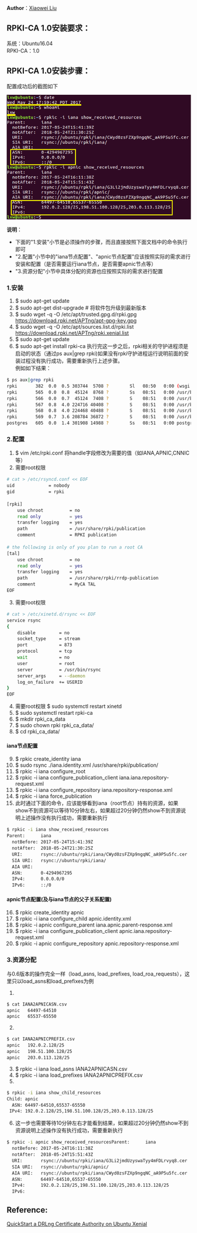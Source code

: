 **Author**：[Xiaowei Liu](mailto:liuxiaowei@iscas.ac.cn)

## RPKI-CA 1.0安装要求：
系统：Ubuntu16.04  
RPKI-CA：1.0

## RPKI-CA 1.0安装步骤：
配置成功后的截图如下

![](./success_result.png)  

**说明**：
+ 下面的"1.安装"小节是必须操作的步骤，而且直接按照下面文档中的命令执行即可
+ "2.配置"小节中的"iana节点配置"、"apnic节点配置"应该按照实际的需求进行安装和配置（是否需要运行iana节点，是否需要apnic节点等）
+ "3.资源分配"小节中具体分配的资源也应按照实际的需求进行配置

### 1.安装
1. $ sudo apt-get update
2. $ sudo apt-get dist-upgrade	# 将软件包升级到最新版本
3. $ sudo wget -q -O /etc/apt/trusted.gpg.d/rpki.gpg https://download.rpki.net/APTng/apt-gpg-key.gpg
4. $ sudo wget -q -O /etc/apt/sources.list.d/rpki.list https://download.rpki.net/APTng/rpki.xenial.list
5. $ sudo apt-get update
6. $ sudo apt-get install rpki-ca
执行完这一步之后，rpki相关的守护进程须是启动的状态（通过ps aux|grep rpki)如果没有rpki守护进程运行说明前面的安装过程没有执行成功，需要重新执行上述步骤。  
例如如下结果：
```bash
$ ps aux|grep rpki
rpki       382  0.0  0.5 303744  5708 ?        Sl   08:50   0:00 (wsgi:rpkigui)    -k start
rpki       565  0.0  0.8  45124  8768 ?        Ss   08:51   0:00 /usr/bin/python /usr/lib/rpki/rpki-nanny
rpki       566  0.0  0.7  45124  7408 ?        S    08:51   0:00 /usr/bin/python /usr/lib/rpki/rpki-nanny
rpki       567  0.8  4.0 224716 40408 ?        S    08:51   0:00 /usr/bin/python /usr/lib/rpki/irdbd --foreground
rpki       568  0.8  4.0 224468 40488 ?        S    08:51   0:00 /usr/bin/python /usr/lib/rpki/rpkid --foreground
rpki       569  0.7  3.6 208784 36872 ?        S    08:51   0:00 /usr/bin/python /usr/lib/rpki/pubd --foreground
postgres   605  0.0  1.4 301908 14988 ?        Ss   08:51   0:00 postgres: rpki rpki [local] idle
```

### 2.配置
1. $ vim /etc/rpki.conf
将handle字段修改为需要的值（如IANA,APNIC,CNNIC等）
2. 需要root权限 
```bash
# cat > /etc/rsyncd.conf << EOF
uid             = nobody
gid             = rpki

[rpki]
    use chroot          = no
    read only           = yes
    transfer logging    = yes
    path                = /usr/share/rpki/publication
    comment             = RPKI publication

# the following is only of you plan to run a root CA
[tal]
    use chroot          = no
    read only           = yes
    transfer logging    = yes
    path                = /usr/share/rpki/rrdp-publication
    comment             = MyCA TAL
EOF
```
3. 需要root权限
```bash
# cat > /etc/xinetd.d/rsync << EOF
service rsync
{
    disable         = no
    socket_type     = stream
    port            = 873
    protocol        = tcp
    wait            = no
    user            = root
    server          = /usr/bin/rsync
    server_args     = --daemon
    log_on_failure  += USERID
}
EOF
```
4. 需要root权限 $ sudo systemctl restart xinetd
5. $ sudo systemctl restart rpki-ca
6. $ mkdir rpki_ca_data
7. $ sudo chown rpki rpki_ca_data/
8. $ cd rpki_ca_data/
#### iana节点配置
9. $ rpkic create_identity iana
10. $ sudo rsync ./iana.identity.xml /usr/share/rpki/publication/                     
11. $ rpkic -i iana configure_root
12. $ rpkic -i iana configure_publication_client iana.iana.repository-request.xml
13. $ rpkic -i iana configure_repository iana.repository-response.xml
14. $ rpkic -i iana force_publication
15. 此时通过下面的命令，应该能够看到iana（root节点）持有的资源，如果show不到资源可以等待10分钟左右，如果超过20分钟仍然show不到资源说明上述操作没有执行成功，需要重新执行
```bash
$ rpkic -i iana show_received_resources
Parent:      iana
  notBefore: 2017-05-24T15:41:39Z
  notAfter:  2018-05-24T21:30:25Z
  URI:       rsync://ubuntu/rpki/iana/CWyd0zsFZXp9ngqNC_aA9P5u5fc.cer
  SIA URI:   rsync://ubuntu/rpki/iana/
  AIA URI:   
  ASN:       0-4294967295
  IPv4:      0.0.0.0/0
  IPv6:      ::/0
```
#### apnic节点配置(及与iana节点的父子关系配置)
16. $ rpkic create_identity apnic
17. $ rpkic -i iana configure_child apnic.identity.xml
18. $ rpkic -i apnic configure_parent iana.apnic.parent-response.xml
19. $ rpkic -i iana configure_publication_client apnic.iana.repository-request.xml
20. $ rpkic -i apnic configure_repository apnic.repository-response.xml


### 3.资源分配
与0.6版本的操作完全一样（load_asns, load_prefixes, load_roa_requests），这里只以load_asns和load_prefixes为例

1. 
```bash
$ cat IANA2APNICASN.csv 
apnic   64497-64510
apnic   65537-65550 
```
2. 
```bash
$ cat IANA2APNICPREFIX.csv 
apnic   192.0.2.128/25
apnic   198.51.100.128/25
apnic   203.0.113.128/25
```
3. $ rpkic -i iana load_asns IANA2APNICASN.csv 
4. $ rpkic -i iana load_prefixes IANA2APNICPREFIX.csv 
5. 
```bash
$ rpkic -i iana show_child_resources
Child: apnic
  ASN: 64497-64510,65537-65550
 IPv4: 192.0.2.128/25,198.51.100.128/25,203.0.113.128/25
```
6. 这一步也需要等待10分钟左右才能看到结果，如果超过20分钟仍然show不到资源说明上述操作没有执行成功，需要重新执行
```bash
$ rpkic -i apnic show_received_resourcesParent:      iana
  notBefore: 2017-05-24T16:11:38Z
  notAfter:  2018-05-24T15:51:43Z
  URI:       rsync://ubuntu/rpki/iana/G3Li2jmdUzyswaTyy4mFDLrvyq8.cer
  SIA URI:   rsync://ubuntu/rpki/apnic/
  AIA URI:   rsync://ubuntu/rpki/iana/CWyd0zsFZXp9ngqNC_aA9P5u5fc.cer
  ASN:       64497-64510,65537-65550
  IPv4:      192.0.2.128/25,198.51.100.128/25,203.0.113.128/25
  IPv6:      
```

## Reference:
[QuickStart a DRLng Certificate Authority on Ubuntu Xenial](https://github.com/dragonresearch/rpki.net/blob/master/doc/quickstart/xenial-ca.md)
